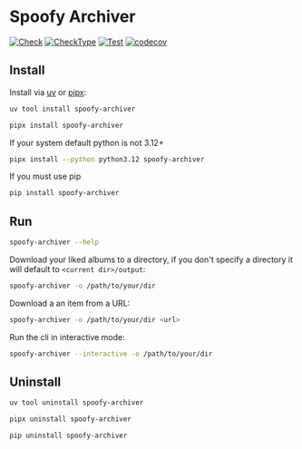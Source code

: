 # Spoofy Archiver

[![Check](https://github.com/kism/spoofy-archiver/actions/workflows/check.yml/badge.svg)](https://github.com/kism/spoofy-archiver/actions/workflows/check.yml)
[![CheckType](https://github.com/kism/spoofy-archiver/actions/workflows/check_types.yml/badge.svg)](https://github.com/kism/spoofy-archiver/actions/workflows/check_types.yml)
[![Test](https://github.com/kism/spoofy-archiver/actions/workflows/test.yml/badge.svg)](https://github.com/kism/spoofy-archiver/actions/workflows/test.yml)
[![codecov](https://codecov.io/gh/kism/spoofy-archiver/graph/badge.svg?token=aXeqc3G5Rp)](https://codecov.io/gh/kism/spoofy-archiver)

## Install

Install via [uv](https://docs.astral.sh/uv/getting-started/installation/) or [pipx](https://pipx.pypa.io/stable/installation/):

```bash
uv tool install spoofy-archiver
```

```bash
pipx install spoofy-archiver
```

If your system default python is not 3.12+

```bash
pipx install --python python3.12 spoofy-archiver
```

If you must use pip

```bash
pip install spoofy-archiver
```

## Run

```bash
spoofy-archiver --help
```

Download your liked albums to a directory, if you don't specify a directory it will default to `<current dir>/output`:

```bash
spoofy-archiver -o /path/to/your/dir
```

Download a an item from a URL:

```bash
spoofy-archiver -o /path/to/your/dir <url>
```

Run the cli in interactive mode:

```bash
spoofy-archiver --interactive -o /path/to/your/dir
```

## Uninstall

```bash
uv tool uninstall spoofy-archiver
```

```bash
pipx uninstall spoofy-archiver
```

```bash
pip uninstall spoofy-archiver
```
